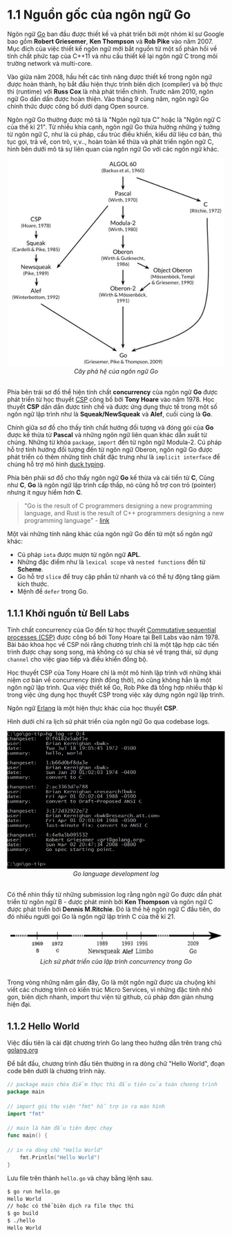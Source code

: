 # 1.1 Nguồn gốc của ngôn ngữ Go

Ngôn ngữ [Go](https://golang.org/) ban đầu được thiết kế và phát triển bởi một nhóm kĩ sư Google bao gồm **Robert Griesemer**, **Ken Thompson** và **Rob Pike** vào năm 2007. Mục đích của việc thiết kế ngôn ngữ mới bắt nguồn từ một số phản hồi về tính chất phức tạp của C++11 và nhu cầu thiết kế lại ngôn ngữ C trong môi trường network và multi-core.

Vào giữa năm 2008, hầu hết các tính năng được thiết kế trong ngôn ngữ được hoàn thành, họ bắt đầu hiện thực trình biên dịch (compiler) và bộ thực thi (runtime) với **Russ Cox** là nhà phát triển chính. Trước năm 2010, ngôn ngữ Go dần dần được hoàn thiện. Vào tháng 9 cùng năm, ngôn ngữ Go chính thức được công bố dưới dạng Open source.

Ngôn ngữ Go thường được mô tả là "Ngôn ngữ tựa C" hoặc là "Ngôn ngữ C của thế kỉ 21". Từ nhiều khía cạnh, ngôn ngữ Go thừa hưởng những ý tưởng từ ngôn ngữ C, như là cú pháp, cấu trúc điều khiển, kiểu dữ liệu cơ bản, thủ tục gọi, trả về, con trỏ, v,v.., hoàn toàn kế thừa và phát triển ngôn ngữ C, hình bên dưới mô tả sự liên quan của ngôn ngữ Go với các ngôn ngữ khác.

<div align="center">
	<img src="../images/ch1-1-go-family-tree.png" width="600">
	<br/>
	<span align="center">
		<i>Cây phả hệ của ngôn ngữ Go</i>
	</span>
</div>
<br/>

Phía bên trái sơ đồ thể hiện tính chất **concurrency** của ngôn ngữ **Go** được phát triển từ học thuyết [CSP](https://en.wikipedia.org/wiki/Communicating_sequential_processes) công bố bởi **Tony Hoare** vào năm 1978. Học thuyết **CSP** dần dần được tinh chế và được ứng dụng thực tế trong một số ngôn ngữ lập trình như là **Squeak/NewSqueak** và **Alef**, cuối cùng là **Go**.

Chính giữa sơ đồ cho thấy tính chất hướng đối tượng và đóng gói của **Go** được kế thừa từ **Pascal** và những ngôn ngữ liên quan khác dẫn xuất từ chúng. Những từ khóa `package`, `import` đến từ ngôn ngữ Modula-2. Cú pháp hỗ trợ tính hướng đối tượng đến từ ngôn ngữ Oberon, ngôn ngữ Go được phát triển có thêm những tính chất đặc trưng như là `implicit interface` để chúng hỗ trợ mô hình [duck typing](https://en.wikipedia.org/wiki/Duck_typing).

Phía bên phải sơ đồ cho thấy ngôn ngữ **Go** kế thừa và cải tiến từ **C**, Cũng như **C**, **Go** là ngôn ngữ lập trình cấp thấp, nó cũng hỗ trợ con trỏ (pointer) nhưng ít nguy hiểm hơn **C**.

> "Go is the result of C programmers designing a new programming language, and Rust is the result of C++ programmers designing a new programming language" - [link](https://drewdevault.com/2019/03/25/Rust-is-not-a-good-C-replacement.html)

Một vài những tính năng khác của ngôn ngữ Go đến từ một số ngôn ngữ khác:
  * Cú pháp `iota` được mượn từ ngôn ngữ **APL**.
  * Những đặc điểm như là `lexical scope` và `nested functions` đến từ **Scheme**.
  * Go hỗ trợ `slice` để truy cập phần tử nhanh và có thể tự động tăng giảm kích thước.
  * Mệnh đề `defer` trong Go.

## 1.1.1 Khởi nguồn từ Bell Labs

Tính chất concurrency của Go đến từ học thuyết [Commutative sequential processes (CSP)](https://www.cs.cmu.edu/~crary/819-f09/Hoare78.pdf) được công bố bởi Tony Hoare tại Bell Labs vào năm 1978. Bài báo khoa học về CSP nói rằng chương trình chỉ là một tập hợp các tiến trình được chạy song song, mà không có sự chia sẻ về trạng thái, sử dụng `channel` cho việc giao tiếp và điều khiển đồng bộ.

Học thuyết CSP của Tony Hoare chỉ là một mô hình lập trình với những khái niệm cơ bản về concurrency (tính đồng thời), nó cũng không hẳn là một ngôn ngữ lập trình. Qua việc thiết kế Go, Rob Pike đã tổng hợp nhiều thập kỉ trong việc ứng dụng học thuyết CSP trong việc xây dựng ngôn ngữ lập trình.

Ngôn ngữ [Erlang](https://en.wikipedia.org/wiki/Erlang_(programming_language)) là một hiện thực khác của học thuyết **CSP**.

Hình dưới chỉ ra lịch sử phát triển của ngôn ngữ Go qua codebase logs.

<div align="center">
	<img src="../images/ch1-2-go-log4.png" width="600">
	<br/>
	<span align="center">
		<i>Go language development log</i>
	</span>
</div>
<br/>

Có thể nhìn thấy từ những submission log rằng ngôn ngữ Go được dần phát triển từ ngôn ngữ B - được phát minh bởi **Ken Thompson** và ngôn ngữ C được phát triển bởi **Dennis M.Ritchie**. Đó là thế hệ ngôn ngữ C đầu tiên, do đó nhiều người gọi Go là ngôn ngữ lập trình C của thế kỉ 21.

<div align="center">
	<img src="../images/ch1-3-go-history.png" width="600">
	<br/>
	<span align="center">
		<i>Lịch sử phát triển của lập trình concurrency trong Go</i>
	</span>
</div>
<br/>

Trong vòng những năm gần đây, Go là một ngôn ngữ được ưa chuộng khi viết các chương trình có kiến trúc Micro Services, vì những đặc tính nhỏ gọn, biên dịch nhanh, import thư viện từ github, cú pháp đơn giản nhưng hiện đại.

## 1.1.2 Hello World

Việc đầu tiên là cài đặt chương trình Go lang theo hướng dẫn trên trang chủ [golang.org](https://golang.org/)

Để bắt đầu, chương trình đầu tiên thường in ra dòng chữ "Hello World", đoạn code bên dưới là chương trình này.

```go
// package main chứa điểm thực thi đầu tiên của toàn chương trình
package main

// import gói thư viện "fmt" hỗ trợ in ra màn hình
import "fmt"

// main là hàm đầu tiên được chạy
func main() {

// in ra dòng chữ "Hello World"
    fmt.Println("Hello World")
}
```

Lưu file trên thành `hello.go` và chạy bằng lệnh sau.

```sh
$ go run hello.go
Hello World
// hoặc có thể biên dịch ra file thực thi
$ go build
$ ./hello
Hello World
```
